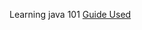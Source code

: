 Learning java 101
[Guide Used](https://github.com/SciBorgs/SciGuides/blob/main/projects/intro-to-programming/Java101.md)